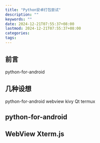 ```yaml
---
title: "Python安卓打包尝试"
description: ""
keywords: ""
date: 2024-12-21T07:55:37+08:00
lastmod: 2024-12-21T07:55:37+08:00
categories: 
tags:  
---
```

## 前言
python-for-android
## 几种设想
python-for-android
	webview
	kivy
	Qt
termux
## python-for-android

## WebView Xterm.js

##


<!--stackedit_data:
eyJoaXN0b3J5IjpbMjY2OTM3NjUyXX0=
-->